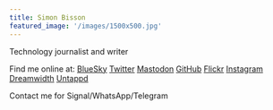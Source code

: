 ```yaml
---
title: Simon Bisson
featured_image: '/images/1500x500.jpg'
---
```

Technology journalist and writer

Find me online at:
[BlueSky](https://staging.bsky.app/profile/sbisson.com)
[Twitter](https://twitter.com/sbisson)
[Mastodon](https://mastodon.social/@sbisson)
[GitHub](https://github.com/shbisson)
[Flickr](https://www.flickr.com/photos/sbisson/)
[Instagram](https://www.instagram.com/sbisson/)
[Dreamwidth](https://sbisson.dreamwidth.org/)
[Untappd](https://untappd.com/user/sbisson)

Contact me for Signal/WhatsApp/Telegram
